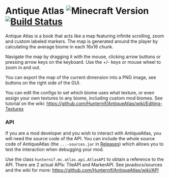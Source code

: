 # Antique Atlas ![Minecraft Version](https://img.shields.io/badge/minecraft-1.16.4-blue.svg) [![Build Status](https://github.com/AntiqueAtlasTeam/AntiqueAtlas/workflows/Build%20Status/badge.svg)](https://github.com/AntiqueAtlasTeam/AntiqueAtlas/actions)
Antique Atlas is a book that acts like a map featuring infinite scrolling, zoom and custom labeled markers. The map is generated around the player by calculating the average biome in each 16x16 chunk.

Navigate the map by dragging it with the mouse, clicking arrow buttons or pressing arrow keys on the keyboard. Use the +/- keys or mouse wheel to zoom in and out.

You can export the map of the current dimension into a PNG image, see buttons on the right side of the GUI.

You can edit the configs to set which biome uses what texture, or even assign your own textures to any biome, including custom mod biomes. See tutorial on the wiki: https://github.com/Hunternif/AntiqueAtlas/wiki/Editing-Textures

### API
If you are a mod developer and you wish to interact with AntiqueAtlas, you will need the source code of the API. You can include the whole source code of AntiqueAtlas (the `...-sources.jar` in [Releases](https://github.com/Hunternif/AntiqueAtlas/releases)) which allows you to test the  interaction when debugging your mod.

Use the class `hunternif.mc.atlas.api.AtlasAPI` to obtain a reference to the API. There are 2 actual APIs: TileAPI and MarkerAPI. See javadocs/sources and the wiki for more: https://github.com/Hunternif/AntiqueAtlas/wiki/API
